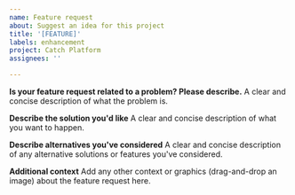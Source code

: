 ```yaml
---
name: Feature request
about: Suggest an idea for this project
title: '[FEATURE]'
labels: enhancement
project: Catch Platform
assignees: ''

---
```


**Is your feature request related to a problem? Please describe.**
A clear and concise description of what the problem is.

**Describe the solution you'd like**
A clear and concise description of what you want to happen.

**Describe alternatives you've considered**
A clear and concise description of any alternative solutions or features you've considered.

**Additional context**
Add any other context or graphics (drag-and-drop an image) about the feature request here.
